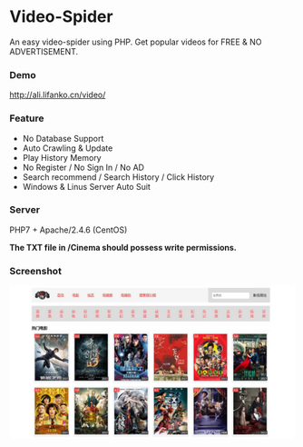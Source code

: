 # Video-Spider
An easy video-spider using PHP. Get popular videos for FREE & NO ADVERTISEMENT. 

### Demo
http://ali.lifanko.cn/video/

### Feature
 + No Database Support
 + Auto Crawling & Update
 + Play History Memory
 + No Register / No Sign In / No AD
 + Search recommend / Search History / Click History
 + Windows & Linus Server Auto Suit

### Server
PHP7 + Apache/2.4.6 (CentOS)

**The TXT file in /Cinema should possess write permissions.**

### Screenshot
![Screenshots](https://github.com/lifankohome/video-spider/blob/master/screenshot.jpg?raw=true)

